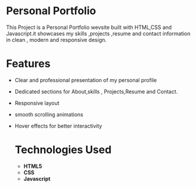 # Personal Portfolio
This Project is a Personal Portfolio wevsite built with HTML,CSS and Javascript.it showcases my skills ,projects ,resume and contact information in clean , modern and responsive design.

# Features 
- Clear and professional presentation of my personal profile
- Dedicated sections for About,skills , Projects,Resume and Contact.
- Responsive layout
- smooth scrolling animations
- Hover effects for better interactivity

  # Technologies Used
  - **HTML5**
  - **CSS**
  - **Javascript**

